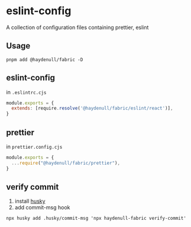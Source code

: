 # eslint-config
A collection of configuration files containing prettier, eslint

## Usage

```shell
pnpm add @haydenull/fabric -D
```

## eslint-config

in `.eslintrc.cjs`

```js
module.exports = {
  extends: [require.resolve('@haydenull/fabric/eslint/react')],
}
```

## prettier

in `prettier.config.cjs`

```js
module.exports = {
  ...require("@haydenull/fabric/prettier"),
}
```

## verify commit

1. install [husky](https://typicode.github.io/husky/)
2. add commit-msg hook
```shell
npx husky add .husky/commit-msg 'npx haydenull-fabric verify-commit'
```

